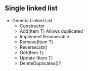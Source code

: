 ## Single linked list
* Generic Linked List
  * Constructor
  * Add(Item T) Allows duplicated
  * Implement IEnumerable
  * Remove(Item T)
  * ReverseList()
  * Get(Item T)
  * Update (Item T)
  * DeleteDuplicates()?